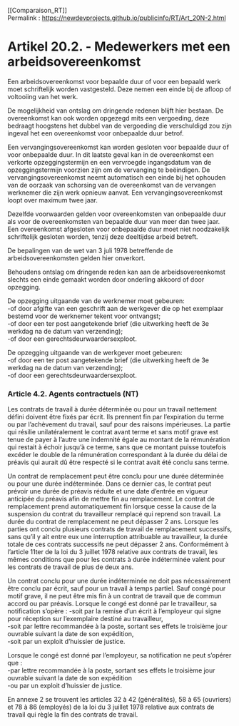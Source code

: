 [[Comparaison_RT]]  
Permalink : https://newdevprojects.github.io/publicinfo/RT/Art_20N-2.html

# Artikel 20.2. - Medewerkers met een arbeidsovereenkomst

Een arbeidsovereenkomst voor bepaalde duur of voor een bepaald werk moet schriftelijk worden vastgesteld. Deze nemen een einde bij de afloop of voltooiing van het werk. 

De mogelijkheid van ontslag om dringende redenen blijft hier bestaan. De overeenkomst kan ook worden opgezegd mits een vergoeding, deze bedraagt hoogstens het dubbel van de vergoeding die verschuldigd zou zijn ingeval het een overeenkomst voor onbepaalde duur betrof. 

Een vervangingsovereenkomst kan worden gesloten voor bepaalde duur of voor onbepaalde duur. In dit laatste geval kan in de overeenkomst een verkorte opzeggingstermijn en een vervroegde ingangsdatum van de opzeggingstermijn voorzien zijn om de vervanging te beëindigen. De vervangingsovereenkomst neemt 
automatisch een einde bij het ophouden van de oorzaak van schorsing van de overeenkomst van de vervangen werknemer die zijn werk opnieuw aanvat. Een vervangingsovereenkomst loopt over maximum twee jaar. 

Dezelfde voorwaarden gelden voor overeenkomsten van onbepaalde duur als voor de overeenkomsten van bepaalde duur van meer dan twee jaar. Een overeenkomst afgesloten voor onbepaalde duur moet niet noodzakelijk schriftelijk gesloten worden, tenzij deze deeltijdse arbeid betreft.

De bepalingen van de wet van 3 juli 1978 betreffende de arbeidsovereenkomsten gelden hier onverkort. 

Behoudens ontslag om dringende reden kan aan de arbeidsovereenkomst slechts een einde gemaakt worden door onderling akkoord of door opzegging. 

De opzegging uitgaande van de werknemer moet gebeuren:  
-of door afgifte van een geschrift aan de werkgever die op het exemplaar bestemd voor de werknemer tekent voor ontvangst;  
-of door een ter post aangetekende brief (die uitwerking heeft de 3e werkdag na de datum van verzending);  
-of door een gerechtsdeurwaardersexploot. 

De opzegging uitgaande van de werkgever moet gebeuren:  
-of door een ter post aangetekende brief (die uitwerking heeft de 3e werkdag na de datum van verzending);  
-of door een gerechtsdeurwaardersexploot.  

### Article 4.2. Agents contractuels (NT)

Les contrats de travail à durée déterminée ou pour un travail nettement défini doivent être fixés par écrit. Ils prennent fin par l’expiration du terme ou par l’achèvement du travail, sauf pour des raisons impérieuses. La partie qui résilie unilatéralement le contrat avant terme et sans motif grave est tenue de payer à l’autre une indemnité égale au montant de la rémunération qui restait à échoir jusqu’à ce terme, sans que ce montant puisse toutefois excéder le double de la rémunération correspondant à la durée du délai de préavis qui aurait dû être respecté si le contrat avait été conclu sans terme. 

Un contrat de remplacement peut être conclu pour une durée déterminée ou pour une durée indéterminée. Dans ce dernier cas, le contrat peut prévoir une durée de préavis réduite et une date d’entrée en vigueur anticipée du préavis afin de mettre fin au remplacement. Le contrat de remplacement prend automatiquement fin lorsque cesse la cause de la suspension du contrat du travailleur remplacé qui reprend son travail. La durée du contrat de remplacement ne peut dépasser 2 ans. Lorsque les parties ont conclu plusieurs contrats de travail de remplacement successifs, sans qu’il y ait entre eux une interruption attribuable au travailleur, la durée totale de ces contrats successifs ne peut dépasser 2 ans. Conformément à l’article 11ter de la loi du 3 juillet 1978 relative aux contrats de travail, les mêmes conditions que pour les contrats à durée indéterminée valent pour les contrats de travail de plus de deux ans. 

Un contrat conclu pour une durée indéterminée ne doit pas nécessairement être conclu par écrit, sauf pour un travail à temps partiel. Sauf congé pour motif grave, il ne peut être mis fin à un contrat de travail que de commun accord ou par préavis. Lorsque le congé est donné par le travailleur, sa notification s’opère : 
-soit par la remise d’un écrit à l’employeur qui signe pour réception sur l’exemplaire destiné au travailleur,   
-soit par lettre recommandée à la poste, sortant ses effets le troisième jour ouvrable suivant la date de son expédition,  
-soit par un exploit d’huissier de justice. 

Lorsque le congé est donné par l’employeur, sa notification ne peut s’opérer que :  
-par lettre recommandée à la poste, sortant ses effets le troisième jour ouvrable suivant la date de son expédition  
-ou par un exploit d’huissier de justice. 

En annexe 2 se trouvent les articles 32 à 42 (généralités), 58 à 65 (ouvriers) et 78 à 86 (employés) de la loi du 3 juillet 1978 relative aux contrats de travail qui règle la fin des contrats de travail. 

